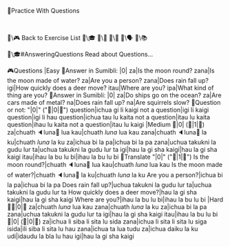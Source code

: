 📛Practice
With Questions

&nbsp;

🔗\🎮 Back to Exercise List
🔗\🎓
🔗\📖
🔗\🌳
🔗\🗣️
🔗\📚

🔗\🎓#AnsweringQuestions Read about Questions...

🎮Questions
|Easy
🔹Answer in Sumibli: |0|
za|Is the moon round?
zana|Is the moon made of water?
za|Are you a person?
zana|Does rain fall up?
igi|How quickly does a deer move?
itau|Where are you?
ipa|What kind of thing are you?
🔹Answer in Sumibli: |0|
za|Do ships go on the ocean?
za|Are cars made of metal?
na|Does rain fall up?
na|Are squirrels slow?
🔹Question or not: "|0|" ("🎏|0|💬")
question|ichua gi li kaigi
not a question|igi li kaigi
question|igi li hau
question|ichua tau lu kaita
not a question|itau lu kaita
question|ihau lu kaita
not a question|itau lu kaigi
|Medium
🔹|0| (🎏|1|💬)
za|chuath 🔈luna💬 lua kau|chuath _luna_ lua kau
zana|chuath 🔈luna💬 la ku|chuath _luna_ la ku
za|ichua bi la pa|ichua bi la pa
zana|uchua takukni la gudu lur ta|uchua takukni la gudu lur ta
igi|hau la gi sha kaigi|hau la gi sha kaigi
itau|ihau la bu lu bi|ihau la bu lu bi
🔹Translate "|0|" ("🎏|1|💬")
Is the moon round?|chuath 🔈luna💬 lua kau|chuath _luna_ lua kau
Is the moon made of water?|chuath 🔈luna💬 la ku|chuath _luna_ la ku
Are you a person?|ichua bi la pa|ichua bi la pa
Does rain fall up?|uchua takukni la gudu lur ta|uchua takukni la gudu lur ta
How quickly does a deer move?|hau la gi sha kaigi|hau la gi sha kaigi
Where are you?|ihau la bu lu bi|ihau la bu lu bi
|Hard
🔹🎏|0|💬
za|chuath _luna_ lua kau
zana|chuath _luna_ la ku
za|ichua bi la pa
zana|uchua takukni la gudu lur ta
igi|hau la gi sha kaigi
itau|ihau la bu lu bi
🔹|0| (🎏|0|💬)
za|ichua li siba li sita lu sida
zana|ichua li sita li sita lu siga
isida|ili siba li sita lu hau
zana|ichua ta lua tudu
za|ichua daiku la ku
udi|idaudu la bla lu hau
igi|hau la gi sha kaigi
